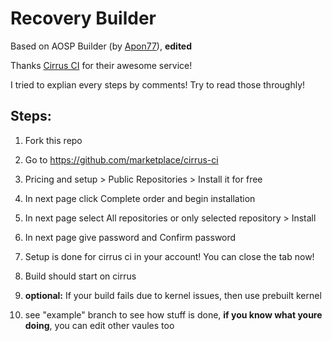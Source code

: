 # Recovery Builder
Based on AOSP Builder (by [Apon77](https://github.com/Apon77)), **edited**

Thanks [Cirrus CI](https://cirrus-ci.com/) for their awesome service!

I tried to explian every steps by comments! Try to read those throughly!

## Steps:

1. Fork this repo
2. Go to https://github.com/marketplace/cirrus-ci
3. Pricing and setup > Public Repositories > Install it for free
4. In next page click Complete order and begin installation
5. In next page select All repositories or only selected repository > Install
6. In next page give password and Confirm password
7. Setup is done for cirrus ci in your account! You can close the tab now!
8. Build should start on cirrus

10. **optional:** If your build fails due to kernel issues, then use prebuilt kernel
11. see "example" branch to see how stuff is done, **if you know what youre doing**, you can edit other vaules too
